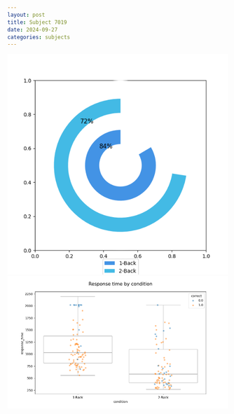 ```yaml
---
layout: post
title: Subject 7019
date: 2024-09-27
categories: subjects
---
```


![](data/7019/run-1/7019_accuracy_by_condition.png)
![](data/7019/run-1/7019_response_time_by_condition.png)
